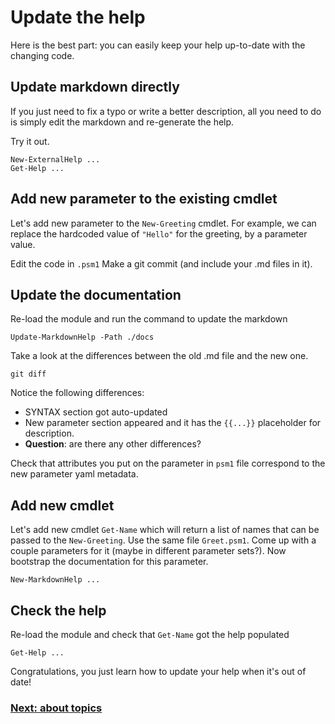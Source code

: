 # Update the help

Here is the best part: you can easily keep your help up-to-date with the changing code.

## Update markdown directly

If you just need to fix a typo or write a better description,
all you need to do is simply edit the markdown and re-generate the help.

Try it out.

```
New-ExternalHelp ...
Get-Help ...
```

## Add new parameter to the existing cmdlet

Let's add new parameter to the `New-Greeting` cmdlet.
For example, we can replace the hardcoded value of `"Hello"` for the greeting,
by a parameter value.

Edit the code in `.psm1`
Make a git commit (and include your .md files in it).

## Update the documentation

Re-load the module and run the command to update the markdown

```
Update-MarkdownHelp -Path ./docs
```

Take a look at the differences between the old .md file and the new one.

```
git diff
```

Notice the following differences:
- SYNTAX section got auto-updated
- New parameter section appeared and it has the `{{...}}` placeholder for description.
- **Question**: are there any other differences?

Check that attributes you put on the parameter in `psm1` file correspond to the new parameter yaml metadata.

## Add new cmdlet

Let's add new cmdlet `Get-Name` which will return a list of names that can be passed to the `New-Greeting`.
Use the same file `Greet.psm1`.
Come up with a couple parameters for it (maybe in different parameter sets?).
Now bootstrap the documentation for this parameter.

```
New-MarkdownHelp ...
```

## Check the help

Re-load the module and check that `Get-Name` got the help populated

```
Get-Help ...
```

Congratulations, you just learn how to update your help when it's out of date!

### [Next: about topics](04-CI.md)
